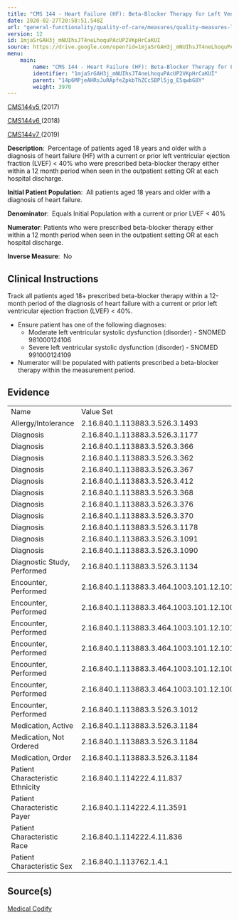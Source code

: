 ```yaml
---
title: "CMS 144 - Heart Failure (HF): Beta-Blocker Therapy for Left Ventricular Systolic Dysfunction (LVSD)"
date: 2020-02-27T20:58:51.548Z
url: "general-functionality/quality-of-care/measures/quality-measures-list/cms-144-heart-failure-hf-beta-b.html"
version: 12
id: 1mjaSrGAH3j_mNUIhsJT4neLhoquPAcUP2VKpHrCaKUI
source: https://drive.google.com/open?id=1mjaSrGAH3j_mNUIhsJT4neLhoquPAcUP2VKpHrCaKUI
menu:
    main:
        name: "CMS 144 - Heart Failure (HF): Beta-Blocker Therapy for Left Ventricular Systolic Dysfunction (LVSD)"
        identifier: "1mjaSrGAH3j_mNUIhsJT4neLhoquPAcUP2VKpHrCaKUI"
        parent: "14p6MPjeAHRsJuRApfeZpkbThZCc5BPl5jg_E5qwbG8Y"
        weight: 3970
---
```

[CMS144v5 ](https://medicalcodify.com/eh/webchart.cgi?f=layoutnouser&func&module&tabmodule&name=RXDBmain&searchterm=CMS144&showresult=CMS144v5&showresulttype=Measure)(2017)

[CMS144v6 ](https://medicalcodify.com/eh/webchart.cgi?f=layoutnouser&func&module&tabmodule&name=RXDBmain&searchterm=CMS144&showresult=CMS144v6&showresulttype=Measure)(2018)

[CMS144v7 ](https://medicalcodify.com/eh/webchart.cgi?f=layoutnouser&func&module&tabmodule&name=RXDBmain&searchterm=CMS144&showresult=CMS144v7&showresulttype=Measure)(2019)



**Description**:  Percentage of patients aged 18 years and older with a diagnosis of heart failure (HF) with a current or prior left ventricular ejection fraction (LVEF) < 40% who were prescribed beta-blocker therapy either within a 12 month period when seen in the outpatient setting OR at each hospital discharge.

**Initial Patient Population**:  All patients aged 18 years and older with a diagnosis of heart failure.

**Denominator**:  Equals Initial Population with a current or prior LVEF < 40%

**Numerator**: Patients who were prescribed beta-blocker therapy either within a 12 month period when seen in the outpatient setting OR at each hospital discharge.

**Inverse Measure**:  No

## Clinical Instructions

Track all patients aged 18+ prescribed beta-blocker therapy within a 12-month period of the diagnosis of heart failure with a current or prior left ventricular ejection fraction (LVEF) < 40%.

* Ensure patient has one of the following diagnoses:
    * Moderate left ventricular systolic dysfunction (disorder) - SNOMED 981000124106
    * Severe left ventricular systolic dysfunction (disorder) - SNOMED 991000124109
* Numerator will be populated with patients prescribed a beta-blocker therapy within the measurement period.

## Evidence

<table>
  <tr>
    <td>Name</td>
    <td>Value Set</td>
  </tr>
  <tr>
    <td>Allergy/Intolerance</td>
    <td>2.16.840.1.113883.3.526.3.1493</td>
  </tr>
  <tr>
    <td>Diagnosis</td>
    <td>2.16.840.1.113883.3.526.3.1177</td>
  </tr>
  <tr>
    <td>Diagnosis</td>
    <td>2.16.840.1.113883.3.526.3.366</td>
  </tr>
  <tr>
    <td>Diagnosis</td>
    <td>2.16.840.1.113883.3.526.3.362</td>
  </tr>
  <tr>
    <td>Diagnosis</td>
    <td>2.16.840.1.113883.3.526.3.367</td>
  </tr>
  <tr>
    <td>Diagnosis</td>
    <td>2.16.840.1.113883.3.526.3.412</td>
  </tr>
  <tr>
    <td>Diagnosis</td>
    <td>2.16.840.1.113883.3.526.3.368</td>
  </tr>
  <tr>
    <td>Diagnosis</td>
    <td>2.16.840.1.113883.3.526.3.376</td>
  </tr>
  <tr>
    <td>Diagnosis</td>
    <td>2.16.840.1.113883.3.526.3.370</td>
  </tr>
  <tr>
    <td>Diagnosis</td>
    <td>2.16.840.1.113883.3.526.3.1178</td>
  </tr>
  <tr>
    <td>Diagnosis</td>
    <td>2.16.840.1.113883.3.526.3.1091</td>
  </tr>
  <tr>
    <td>Diagnosis</td>
    <td>2.16.840.1.113883.3.526.3.1090</td>
  </tr>
  <tr>
    <td>Diagnostic Study, Performed</td>
    <td>2.16.840.1.113883.3.526.3.1134</td>
  </tr>
  <tr>
    <td>Encounter, Performed</td>
    <td>2.16.840.1.113883.3.464.1003.101.12.1014</td>
  </tr>
  <tr>
    <td>Encounter, Performed</td>
    <td>2.16.840.1.113883.3.464.1003.101.12.1007</td>
  </tr>
  <tr>
    <td>Encounter, Performed</td>
    <td>2.16.840.1.113883.3.464.1003.101.12.1016</td>
  </tr>
  <tr>
    <td>Encounter, Performed</td>
    <td>2.16.840.1.113883.3.464.1003.101.12.1012</td>
  </tr>
  <tr>
    <td>Encounter, Performed</td>
    <td>2.16.840.1.113883.3.464.1003.101.12.1001</td>
  </tr>
  <tr>
    <td>Encounter, Performed</td>
    <td>2.16.840.1.113883.3.464.1003.101.12.1008</td>
  </tr>
  <tr>
    <td>Encounter, Performed</td>
    <td>2.16.840.1.113883.3.526.3.1012</td>
  </tr>
  <tr>
    <td>Medication, Active</td>
    <td>2.16.840.1.113883.3.526.3.1184</td>
  </tr>
  <tr>
    <td>Medication, Not Ordered</td>
    <td>2.16.840.1.113883.3.526.3.1184</td>
  </tr>
  <tr>
    <td>Medication, Order</td>
    <td>2.16.840.1.113883.3.526.3.1184</td>
  </tr>
  <tr>
    <td>Patient Characteristic Ethnicity</td>
    <td>2.16.840.1.114222.4.11.837</td>
  </tr>
  <tr>
    <td>Patient Characteristic Payer</td>
    <td>2.16.840.1.114222.4.11.3591</td>
  </tr>
  <tr>
    <td>Patient Characteristic Race</td>
    <td>2.16.840.1.114222.4.11.836</td>
  </tr>
  <tr>
    <td>Patient Characteristic Sex</td>
    <td>2.16.840.1.113762.1.4.1</td>
  </tr>
</table>

## Source(s)

[Medical Codify](https://medicalcodify.com/eh/?f=layoutnouser&func&name=RXDBmain&module&tabmodule&searchterm=CMS144&Submit=Search&icd9search=1&icd10search=1&icd10pcssearch=1&snomedsearch=1&loincsearch=1&labcorpsearch=1&questsearch=1&rxnormsearch=1&hcpcssearch=1&ndcsearch=1&cvxsearch=1&vissearch=1&vssearch=1&meassearch=1&pcssearch=1&fdbsearch=1&fdbnamesearch=1&fullsearch&flowsheet)

